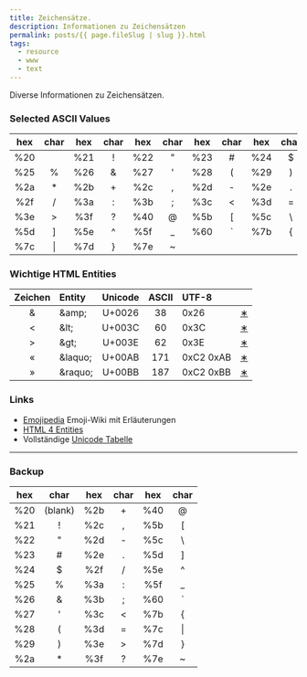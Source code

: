 ```yaml
---
title: Zeichensätze.
description: Informationen zu Zeichensätzen
permalink: posts/{{ page.fileSlug | slug }}.html
tags:
  - resource
  - www
  - text
---
```


Diverse Informationen zu Zeichensätzen.

### Selected ASCII Values

| hex | char| hex | char| hex | char| hex | char| hex | char|
| :-: | :-: | :-: | :-: | :-: | :-: | :-: | :-: | :-: | :-: |
| %20 |     | %21 | !   | %22 |  "  | %23 |  #  | %24 |  $  |
| %25 |  %  | %26 | &   | %27 |  '  | %28 |  (  | %29 |  )  |
| %2a |  *  | %2b | +   | %2c |  ,  | %2d |  -  | %2e |  .  |
| %2f |  /  | %3a | :   | %3b |  ;  | %3c |  <  | %3d |  =  |
| %3e |  >  | %3f | ?   | %40 |  @  | %5b |  [  | %5c |  \  |
| %5d |  ]  | %5e | ^   | %5f |  _  | %60 |  `  | %7b |  {  |
| %7c |&verbar;|%7d| }  | %7e |  ~  |     |     |     |     | 

### Wichtige HTML Entities

| Zeichen | Entity       | Unicode | ASCII | UTF-8     |   |
| :-----: | :----------- | :-----: | :---: | :-------- |:-:|
| &amp;   | &amp;amp;    | U+0026  | 38    | 0x26      | [&lowast;](https://www.compart.com/de/unicode/U+0026)
| &lt;    | &amp;lt;     | U+003C  | 60    | 0x3C      | [&lowast;](https://www.compart.com/de/unicode/U+003C)
| &gt;    | &amp;gt;     | U+003E  | 62    | 0x3E      | [&lowast;](https://www.compart.com/de/unicode/U+003E)
| &laquo; | &amp;laquo;  | U+00AB  | 171   | 0xC2 0xAB | [&lowast;](https://www.compart.com/de/unicode/U+00AB)
| &raquo; | &amp;raquo;  | U+00BB  | 187   | 0xC2 0xBB | [&lowast;](https://www.compart.com/de/unicode/U+00BB)

### Links

- [Emojipedia][1] Emoji-Wiki mit Erläuterungen 
- [HTML 4 Entities][2]
- Vollständige [Unicode Tabelle][3]

[1]: <https://emojipedia.org/> "Emojis"
[2]: <https://www.w3schools.com/charsets/ref_html_entities_4.asp> "HTML 4 Entities"
[3]: <https://www.compart.com/de/unicode/> "Unicode"
[4]: <https://web.cs.dal.ca/~jamie/CS3172/examples/XHTML/entities/ASCII.html>
---

### Backup

| hex | char| hex | char| hex | char|
| :-: | :-: | :-: | :-: | :-: | :-: |
| %20 |(blank)|%2b|  +  | %40 | @   |
| %21 |  !  | %2c |  ,  | %5b | [   |
| %22 |  "  | %2d |  -  | %5c | \   |
| %23 |  #  | %2e |  .  | %5d | ]   |
| %24 |  $  | %2f |  /  | %5e | ^   |
| %25 |  %  | %3a |  :  | %5f | _   |
| %26 |  &  | %3b |  ;  | %60 | `   |
| %27 |  '  | %3c |  <  | %7b | {   |
| %28 |  (  | %3d |  =  | %7c | &verbar; |
| %29 |  )  | %3e |  >  | %7d | }   |
| %2a |  *  | %3f |  ?  | %7e | ~   |
